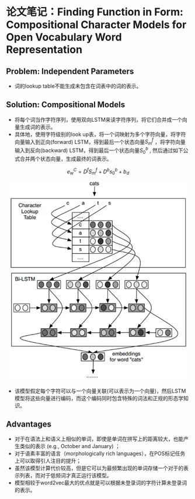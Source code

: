 # 论文笔记：Finding Function in Form: Compositional Character Models for Open Vocabulary Word Representation 

## Problem: Independent Parameters 

- 词的lookup table不能生成未包含在词表中的词的表示。

## Solution: Compositional Models 

- 将每个词当作字符序列，使用双向LSTM来读字符序列，将它们合并成一个向量生成词的表示。
- 具体地，使用字符级别的look up表，将一个词映射为多个字符向量，将字符向量输入到正向(forward) LSTM，得到最后一个状态向量$S^f_m$ ，将字符向量输入到反向(backward) LSTM，得到最后一个状态向量$S^b_0$ , 然后通过如下公式合并两个状态向量，生成最终的词表示。

$$e_w^C=D^fS_m^f+D^bs_0^b+b_d$$

![model](./model.png)

- 该模型假定每个字符可以与一个向量关联(可以表示为一个向量)，然后LSTM模型将这些向量进行编码，而这个编码同时包含特殊的词法和正规的形态学知识。

## Advantages

- 对于在语法上和语义上相似的单词，即使是单词在拼写上的距离较大，也能产生类似的表示 (e.g., October and January) ；
- 对于语素丰富的语言（morphologically rich languages），在POS标记任务上可以取得引人注目的提升；
- 虽然该模型计算代价较高，但是它可以为最频繁出现的单词存储一个对于的表示列表，而对于低频词才真正运行该模型。
- 模型相较于word2vec最大的优点就是可以根据未登录词的字符计算未登录词的表示。